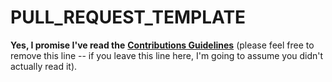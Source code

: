 # PULL\_REQUEST\_TEMPLATE

**Yes, I promise I've read the** [**Contributions Guidelines**](https://github.com/getify/Functional-Light-JS/blob/master/CONTRIBUTING.md) \(please feel free to remove this line -- if you leave this line here, I'm going to assume you didn't actually read it\).

